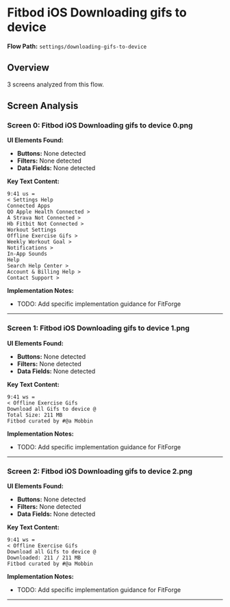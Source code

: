# Fitbod iOS Downloading gifs to device

**Flow Path:** `settings/downloading-gifs-to-device`

## Overview
3 screens analyzed from this flow.

## Screen Analysis

### Screen 0: Fitbod iOS Downloading gifs to device 0.png

**UI Elements Found:**
- **Buttons:** None detected
- **Filters:** None detected  
- **Data Fields:** None detected

**Key Text Content:**
```
9:41 us =
< Settings Help
Connected Apps
QO Apple Health Connected >
A Strava Not Connected >
Hb Fitbit Not Connected >
Workout Settings
Offline Exercise Gifs >
Weekly Workout Goal >
Notifications >
In-App Sounds
Help
Search Help Center >
Account & Billing Help >
Contact Support >
```

**Implementation Notes:**
- TODO: Add specific implementation guidance for FitForge

---

### Screen 1: Fitbod iOS Downloading gifs to device 1.png

**UI Elements Found:**
- **Buttons:** None detected
- **Filters:** None detected  
- **Data Fields:** None detected

**Key Text Content:**
```
9:41 ws =
< Offline Exercise Gifs
Download all Gifs to device @
Total Size: 211 MB
Fitbod curated by #@a Mobbin
```

**Implementation Notes:**
- TODO: Add specific implementation guidance for FitForge

---

### Screen 2: Fitbod iOS Downloading gifs to device 2.png

**UI Elements Found:**
- **Buttons:** None detected
- **Filters:** None detected  
- **Data Fields:** None detected

**Key Text Content:**
```
9:41 ws =
< Offline Exercise Gifs
Download all Gifs to device @
Downloaded: 211 / 211 MB
Fitbod curated by #@a Mobbin
```

**Implementation Notes:**
- TODO: Add specific implementation guidance for FitForge

---

